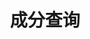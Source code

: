 ---
title: "成分查询" # in any language you want
layout: "search" # necessary for search
url: "/search"
description: 汤里有什么？
summary: "search"
placeholder: "咖喱，西米露，正在泡澡的人类"
---